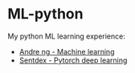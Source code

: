 # ML-python
My python ML learning experience:
* [Andre ng - Machine learning](https://www.coursera.org/learn/machine-learning)
* [Sentdex - Pytorch deep learning](https://www.youtube.com/watch?v=BzcBsTou0C0&list=PLQVvvaa0QuDdeMyHEYc0gxFpYwHY2Qfdh&index=1)
